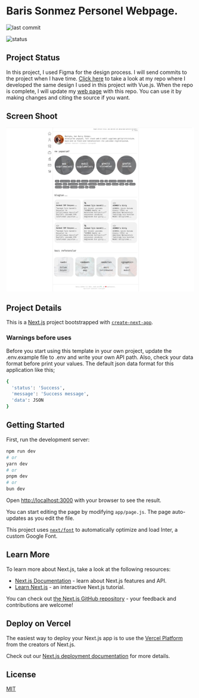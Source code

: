 # Baris Sonmez Personel Webpage.

![last commit](https://img.shields.io/github/last-commit/sonmez-baris/personal_website_vue)

![status](https://img.shields.io/badge/status-not%20completed%20yet-yellow)

## Project Status

In this project, I used Figma for the design process. I will send commits to the project when I have time. [Click here](https://github.com/sonmez-baris/personal_website_vue) to take a look at my repo where I developed the same design I used in this project with Vue.js. When the repo is complete, I will update my [web page](https://www.barissonmez.com.tr) with this repo. You can use it by making changes and citing the source if you want.

## Screen Shoot

![Figma Screenshot](https://github.com/sonmez-baris/personal_website_vue/blob/main/public/img/screenshot.jpg)

## Project Details

This is a [Next.js](https://nextjs.org/) project bootstrapped with [`create-next-app`](https://github.com/vercel/next.js/tree/canary/packages/create-next-app).

### Warnings before uses

Before you start using this template in your own project, update the .env.example file to .env and write your own API path. Also, check your data format before print your values. The default json data format for this application like this;

```bash
{
  'status': 'Success',
  'message': 'Success message',
  'data': JSON
}
```

## Getting Started

First, run the development server:

```bash
npm run dev
# or
yarn dev
# or
pnpm dev
# or
bun dev
```

Open [http://localhost:3000](http://localhost:3000) with your browser to see the result.

You can start editing the page by modifying `app/page.js`. The page auto-updates as you edit the file.

This project uses [`next/font`](https://nextjs.org/docs/basic-features/font-optimization) to automatically optimize and load Inter, a custom Google Font.

## Learn More

To learn more about Next.js, take a look at the following resources:

- [Next.js Documentation](https://nextjs.org/docs) - learn about Next.js features and API.
- [Learn Next.js](https://nextjs.org/learn) - an interactive Next.js tutorial.

You can check out [the Next.js GitHub repository](https://github.com/vercel/next.js/) - your feedback and contributions are welcome!

## Deploy on Vercel

The easiest way to deploy your Next.js app is to use the [Vercel Platform](https://vercel.com/new?utm_medium=default-template&filter=next.js&utm_source=create-next-app&utm_campaign=create-next-app-readme) from the creators of Next.js.

Check out our [Next.js deployment documentation](https://nextjs.org/docs/deployment) for more details.

## License

[MIT](https://choosealicense.com/licenses/mit/)
